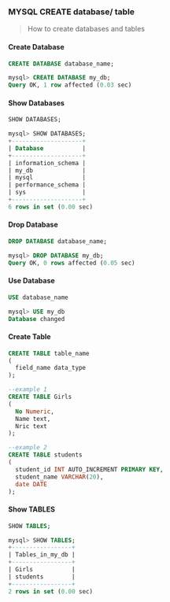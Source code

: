 ### MYSQL CREATE database/ table
> How to create databases and tables
#### **Create Database**
```sql
CREATE DATABASE database_name;
```
```sql
mysql> CREATE DATABASE my_db;
Query OK, 1 row affected (0.03 sec)
```

#### **Show Databases**
```sql
SHOW DATABASES;
```
```sql
mysql> SHOW DATABASES;
+--------------------+
| Database           |
+--------------------+
| information_schema |
| my_db              |
| mysql              |
| performance_schema |
| sys                |
+--------------------+
6 rows in set (0.00 sec)
```

#### **Drop Database**
```sql
DROP DATABASE database_name;
```
```sql
mysql> DROP DATABASE my_db;
Query OK, 0 rows affected (0.05 sec)
```

#### **Use Database**
```sql
USE database_name
```
```sql
mysql> USE my_db
Database changed
```

#### **Create Table**
```sql
CREATE TABLE table_name
(
  field_name data_type
);
```
```sql
--example 1 
CREATE TABLE Girls
(
  No Numeric, 
  Name text, 
  Nric text
);

--example 2
CREATE TABLE students
(
  student_id INT AUTO_INCREMENT PRIMARY KEY,
  student_name VARCHAR(20),
  date DATE
);
```
#### **Show TABLES**
```sql
SHOW TABLES;
```
```sql
mysql> SHOW TABLES;
+-----------------+
| Tables_in_my_db |
+-----------------+
| Girls           |
| students        |
+-----------------+
2 rows in set (0.00 sec)
```
